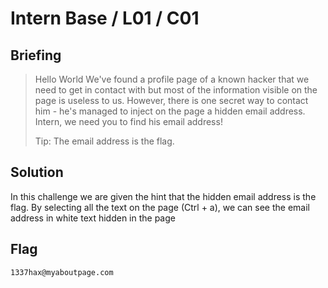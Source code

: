 # Intern Base / L01 / C01

## Briefing

> Hello World
> We've found a profile page of a known hacker that we need to get in contact with but most of the information visible on the page is useless to us. However, there is one secret way to contact him - he's managed to inject on the page a hidden email address. Intern, we need you to find his email address!
> 
> Tip: The email address is the flag.


## Solution

In this challenge we are given the hint that the hidden email address is the flag. By selecting all the text on the page (Ctrl + a), we can see the email address in white text hidden in the page


## Flag

```
1337hax@myaboutpage.com
```
